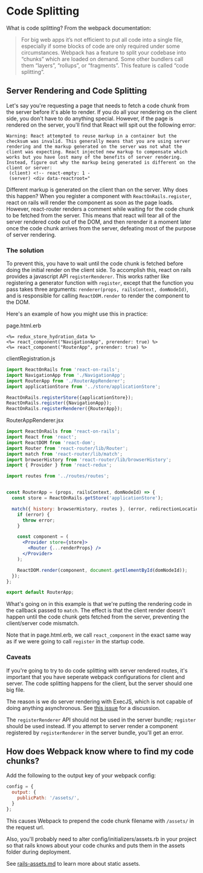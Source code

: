 # Code Splitting

What is code splitting? From the webpack documentation:

> For big web apps it’s not efficient to put all code into a single file, especially if some blocks of code are only required under some circumstances. Webpack has a feature to split your codebase into “chunks” which are loaded on demand. Some other bundlers call them “layers”, “rollups”, or “fragments”. This feature is called “code splitting”.

## Server Rendering and Code Splitting

Let's say you're requesting a page that needs to fetch a code chunk from the server before it's able to render. If you do all your rendering on the client side, you don't have to do anything special. However, if the page is rendered on the server, you'll find that React will spit out the following error:

```
Warning: React attempted to reuse markup in a container but the checksum was invalid. This generally means that you are using server rendering and the markup generated on the server was not what the client was expecting. React injected new markup to compensate which works but you have lost many of the benefits of server rendering. Instead, figure out why the markup being generated is different on the client or server:
 (client) <!-- react-empty: 1 -
 (server) <div data-reactroot="
```
<!--This comment is here because the comment beginning on line 13 messes up Sublime's markdown parsing-->

Different markup is generated on the client than on the server. Why does this happen? When you register a component with `ReactOnRails.register`, react on rails will render the component as soon as the page loads. However, react-router renders a comment while waiting for the code chunk to be fetched from the server. This means that react will tear all of the server rendered code out of the DOM, and then rerender it a moment later once the code chunk arrives from the server, defeating most of the purpose of server rendering.

### The solution

To prevent this, you have to wait until the code chunk is fetched before doing the initial render on the client side. To accomplish this, react on rails provides a javascript API `registerRenderer`. This works rather like registering a generator function with `register`, except that the function you pass takes three arguments: `renderer(props, railsContext, domNodeId)`, and is responsible for calling `ReactDOM.render` to render the component to the DOM.

Here's an example of how you might use this in practice:

page.html.erb
```erb
<%= redux_store_hydration_data %>
<%= react_component("NavigationApp", prerender: true) %>
<%= react_component("RouterApp", prerender: true) %>
```

clientRegistration.js
```js
import ReactOnRails from 'react-on-rails';
import NavigationApp from './NavigationApp';
import RouterApp from './RouterAppRenderer';
import applicationStore from '../store/applicationStore';

ReactOnRails.registerStore({applicationStore});
ReactOnRails.register({NavigationApp});
ReactOnRails.registerRenderer({RouterApp});
```

RouterAppRenderer.jsx
```jsx
import ReactOnRails from 'react-on-rails';
import React from 'react';
import ReactDOM from 'react-dom';
import Router from 'react-router/lib/Router';
import match from 'react-router/lib/match';
import browserHistory from 'react-router/lib/browserHistory';
import { Provider } from 'react-redux';

import routes from '../routes/routes';


const RouterApp = (props, railsContext, domNodeId) => {
  const store = ReactOnRails.getStore('applicationStore');

  match({ history: browserHistory, routes }, (error, redirectionLocation, renderProps) => {
    if (error) {
      throw error;
    }

    const component = (
      <Provider store={store}>
        <Router {...renderProps} />
      </Provider>
    );

    ReactDOM.render(component, document.getElementById(domNodeId));
  });
};

export default RouterApp;
```

What's going on in this example is that we're putting the rendering code in the callback passed to `match`. The effect is that the client render doesn't happen until the code chunk gets fetched from the server, preventing the client/server code mismatch.

Note that in page.html.erb, we call `react_component` in the exact same way as if we were going to call `register` in the startup code.

### Caveats

If you're going to try to do code splitting with server rendered routes, it's important that you have seperate webpack configurations for client and server. The code splitting happens for the client, but the server should one big file.

The reason is we do server rendering with ExecJS, which is not capable of doing anything asynchronous. See [this issue](https://github.com/shakacode/react_on_rails/issues/477) for a discussion.

The `registerRenderer` API should not be used in the server bundle; `register` should be used instead. If you attempt to server render a component registered by `registerRenderer` in the server bundle, you'll get an error.

## How does Webpack know where to find my code chunks?

Add the following to the output key of your webpack config:

```js
config = {
  output: {
    publicPath: '/assets/',
  }
};
```

This causes Webpack to prepend the code chunk filename with `/assets/` in the request url.

Also, you'll probably need to alter config/initializers/assets.rb in your project so that rails knows about your code chunks and puts them in the assets folder during deployment.

See [rails-assets.md](./rails-assets.md) to learn more about static assets.
